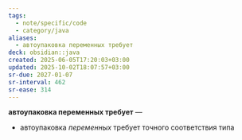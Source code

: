 ```yaml
---
tags:
  - note/specific/code
  - category/java
aliases:
  - автоупаковка переменных требует
deck: obsidian::java
created: 2025-06-05T17:20:03+03:00
updated: 2025-10-02T18:07:57+03:00
sr-due: 2027-01-07
sr-interval: 462
sr-ease: 314
---
```


**автоупаковка переменных требует**
—
- автоупаковка *переменных* требует точного соответствия типа
